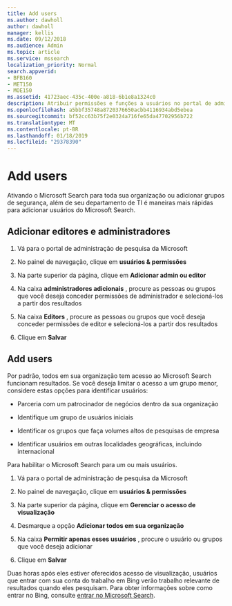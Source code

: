 ```yaml
---
title: Add users
ms.author: dawholl
author: dawholl
manager: kellis
ms.date: 09/12/2018
ms.audience: Admin
ms.topic: article
ms.service: mssearch
localization_priority: Normal
search.appverid:
- BFB160
- MET150
- MOE150
ms.assetid: 41723aec-435c-400e-a818-6b1e8a1324c0
description: Atribuir permissões e funções a usuários no portal de administração de pesquisa da Microsoft, editores e administradores
ms.openlocfilehash: a5bbf35748a8720376650acbb4116934abd5ebea
ms.sourcegitcommit: bf52cc63b75f2e0324a716fe65da47702956b722
ms.translationtype: MT
ms.contentlocale: pt-BR
ms.lasthandoff: 01/18/2019
ms.locfileid: "29378390"
---
```

# <a name="add-users"></a>Add users

Ativando o Microsoft Search para toda sua organização ou adicionar grupos de segurança, além de seu departamento de TI é maneiras mais rápidas para adicionar usuários do Microsoft Search.
  
## <a name="add-admins-and-editors"></a>Adicionar editores e administradores

1. Vá para o portal de administração de pesquisa da Microsoft
    
2. No painel de navegação, clique em **usuários &amp; permissões**
    
3. Na parte superior da página, clique em **Adicionar admin ou editor**
    
4. Na caixa **administradores adicionais** , procure as pessoas ou grupos que você deseja conceder permissões de administrador e selecioná-los a partir dos resultados 
    
5. Na caixa **Editors** , procure as pessoas ou grupos que você deseja conceder permissões de editor e selecioná-los a partir dos resultados 
    
6. Clique em **Salvar**
    
## <a name="add-users"></a>Add users

Por padrão, todos em sua organização tem acesso ao Microsoft Search funcionam resultados. Se você deseja limitar o acesso a um grupo menor, considere estas opções para identificar usuários:
  
- Parceria com um patrocinador de negócios dentro da sua organização
    
- Identifique um grupo de usuários iniciais
    
- Identificar os grupos que faça volumes altos de pesquisas de empresa
    
- Identificar usuários em outras localidades geográficas, incluindo internacional
    
Para habilitar o Microsoft Search para um ou mais usuários.
  
1. Vá para o portal de administração de pesquisa da Microsoft
    
2. No painel de navegação, clique em **usuários &amp; permissões**
    
3. Na parte superior da página, clique em **Gerenciar o acesso de visualização**
    
4. Desmarque a opção **Adicionar todos em sua organização** 
    
5. Na caixa **Permitir apenas esses usuários** , procure o usuário ou grupos que você deseja adicionar 
    
6. Clique em **Salvar**
    
Duas horas após eles estiver oferecidos acesso de visualização, usuários que entrar com sua conta do trabalho em Bing verão trabalho relevante de resultados quando eles pesquisam. Para obter informações sobre como entrar no Bing, consulte [entrar no Microsoft Search](use/sign-in.md).